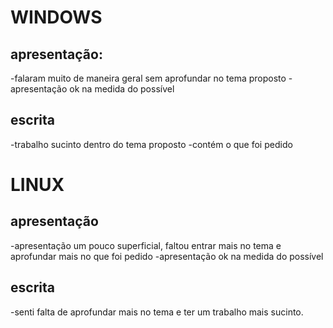 # WINDOWS
## apresentação:
-falaram muito de maneira geral sem aprofundar no tema proposto
-apresentação ok na medida do possível

## escrita
-trabalho sucinto dentro do tema proposto
-contém o que foi pedido 

# LINUX
## apresentação
-apresentação um pouco superficial, faltou entrar mais no tema e aprofundar mais no que foi pedido
-apresentação ok na medida do possível

## escrita
-senti falta de aprofundar mais no tema e ter um trabalho mais sucinto.